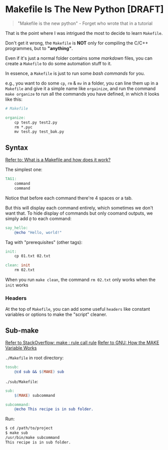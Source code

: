 # Makefile Is The New Python [DRAFT]

> "Makefile is the new python" - Forget who wrote that in a tutorial

That is the point where I was intrigued the most to decide to learn `Makefile`.

Don't get it wrong,
the `Makefile` is **NOT** only for compiling the C/C++ programmes, but to **"anything"**.

Even if it's just a normal folder contains some _markdown_ files, you can create a `Makefile` to do some automation stuff to it.

In essence, a `Makefile` is just to run some _bash commands_ for you.

e.g., you want to do some `cp`, `rm` & `mv` in a folder, you can line them up in a `Makefile` and give it a simple name like `orgainize`, and run the command `make organize` to run all the commands you have defined, in which it looks like this:
```Makefile
# Makefile

organize:
    cp test.py test2.py
    rm *.pyc
    mv test.py test_bak.py
```


## Syntax

[Refer to: What is a Makefile and how does it work?](https://opensource.com/article/18/8/what-how-makefile)

The simplest one:
```Makefile
TAG1:
    command
    command
```
Notice that before each command there're 4 spaces or a tab.

But this will display each command entirely, which sometimes we don't want that. To hide display of commands but only coomand outputs, we simply add `@` to each command:
```Makefile
say_hello:
    @echo "Hello, world!"
```

Tag with "prerequisites" (other tags):
```Makefile
init:
    cp 01.txt 02.txt

clean: init
    rm 02.txt
```

When you run `make clean`, the command `rm 02.txt` only works when the `init` works


### Headers

At the top of `Makefile`, you can add some useful `headers` like constant variables or options to make the "script" cleaner.



## Sub-make

[Refer to StackOverflow: make : rule call rule](https://stackoverflow.com/questions/8646688/make-rule-call-rule)
[Refer to GNU: How the MAKE Variable Works](https://www.gnu.org/software/make/manual/html_node/MAKE-Variable.html)

`./Makefile` in root directory:
```makefile
tosub:
	@cd sub && $(MAKE) sub
```

`./sub/Makefile`:
```makefile
sub:
	$(MAKE) subcommand

subcommand:
	@echo This recipe is in sub folder.
```

Run:
```sh
$ cd /path/to/project
$ make sub
/usr/bin/make subcommand
This recipe is in sub folder.
```
